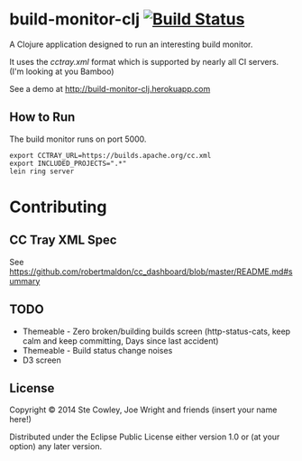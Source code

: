 # build-monitor-clj [![Build Status](https://travis-ci.org/cowley05/build-monitor-clj.svg?branch=master)](https://travis-ci.org/cowley05/build-monitor-clj)

A Clojure application designed to run an interesting build monitor.

It uses the *cctray.xml* format which is supported by nearly all CI servers. (I'm looking at you Bamboo)

See a demo at http://build-monitor-clj.herokuapp.com

## How to Run

The build monitor runs on port 5000.

```
export CCTRAY_URL=https://builds.apache.org/cc.xml
export INCLUDED_PROJECTS=".*"
lein ring server
```

# Contributing

## CC Tray XML Spec

See https://github.com/robertmaldon/cc_dashboard/blob/master/README.md#summary

## TODO

* Themeable - Zero broken/building builds screen (http-status-cats, keep calm and keep committing, Days since last accident)
* Themeable - Build status change noises
* D3 screen

## License

Copyright © 2014 Ste Cowley, Joe Wright and friends (insert your name here!)

Distributed under the Eclipse Public License either version 1.0 or (at
your option) any later version.
